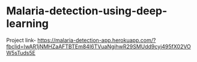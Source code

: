 # Malaria-detection-using-deep-learning
Project link- https://malaria-detection-app.herokuapp.com/?fbclid=IwAR1jNMHZaAFTBTEm84I6TVuaNgihwR29SMUdd9cyj495fX02VOW5sTuds5E
